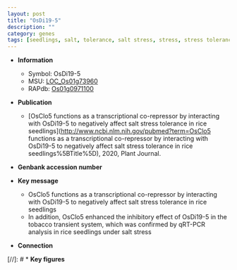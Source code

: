 ```yaml
---
layout: post
title: "OsDi19-5"
description: ""
category: genes
tags: [seedlings, salt, tolerance, salt stress, stress, stress tolerance]
---
```


* **Information**  
    + Symbol: OsDi19-5  
    + MSU: [LOC_Os01g73960](http://rice.plantbiology.msu.edu/cgi-bin/ORF_infopage.cgi?orf=LOC_Os01g73960)  
    + RAPdb: [Os01g0971100](http://rapdb.dna.affrc.go.jp/viewer/gbrowse_details/irgsp1?name=Os01g0971100)  

* **Publication**  
    + [OsClo5 functions as a transcriptional co-repressor by interacting with OsDi19-5 to negatively affect salt stress tolerance in rice seedlings](http://www.ncbi.nlm.nih.gov/pubmed?term=OsClo5 functions as a transcriptional co-repressor by interacting with OsDi19-5 to negatively affect salt stress tolerance in rice seedlings%5BTitle%5D), 2020, Plant Journal.

* **Genbank accession number**  

* **Key message**  
    + OsClo5 functions as a transcriptional co-repressor by interacting with OsDi19-5 to negatively affect salt stress tolerance in rice seedlings
    + In addition, OsClo5 enhanced the inhibitory effect of OsDi19-5 in the tobacco transient system, which was confirmed by qRT-PCR analysis in rice seedlings under salt stress

* **Connection**  

[//]: # * **Key figures**  


